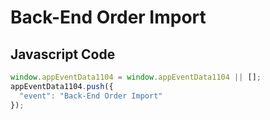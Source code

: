 # Back-End Order Import

### 

## Javascript Code
```js
window.appEventData1104 = window.appEventData1104 || [];
appEventData1104.push({
  "event": "Back-End Order Import"
});
```








